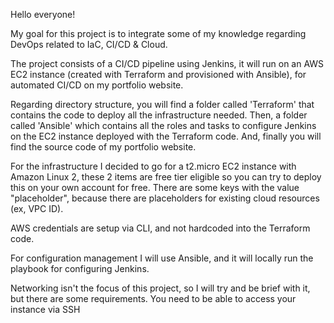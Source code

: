 Hello everyone!

My goal for this project is to integrate some of my knowledge regarding DevOps related to IaC, CI/CD & Cloud.

The project consists of a CI/CD pipeline using Jenkins, it will run on an AWS EC2 instance (created with Terraform and provisioned with Ansible), for automated CI/CD on my portfolio
website.

Regarding directory structure, you will find a folder called 'Terraform' that contains the code to deploy all the infrastructure needed. Then, a folder called 'Ansible' which contains
all the roles and tasks to configure Jenkins on the EC2 instance deployed with the Terraform code. And, finally you will find the source code of my portfolio website.

For the infrastructure I decided to go for a t2.micro EC2 instance with Amazon Linux 2, these 2 items are free tier eligible so you can try to deploy this on your own account for free. There are some keys with the value "placeholder", because there are placeholders for existing cloud resources (ex, VPC ID).

AWS credentials are setup via CLI, and not hardcoded into the Terraform code.

For configuration management I will use Ansible, and it will locally run the playbook for configuring Jenkins.

Networking isn't the focus of this project, so I will try and be brief with it, but there are some requirements. You need to be able to access your instance via SSH




